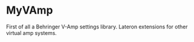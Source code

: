 # MyVAmp
First of all a Behringer V-Amp settings library. Lateron extensions for other virtual amp systems.
